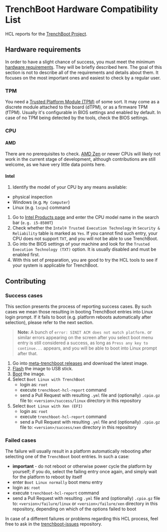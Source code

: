 # TrenchBoot Hardware Compatibility List

HCL reports for the [TrenchBoot Project](https://trenchboot.org/).

## Hardware requirements

In order to have a slight chance of success, you must meet the minimum
[hardware requirements](https://trenchboot.org/user-docs/requirements/).
They will be briefly described here. The goal of this section is not to
describe all of the requirements and details about them. It focuses on the most
important ones and easiest to check by a regular user.

### TPM

You need a
[Trusted Platform Module (TPM)](https://en.wikipedia.org/wiki/Trusted_Platform_Module)
of some sort. It may come as a discrete module attached to the board (dTPM), or
as a firmware TPM (fTPM). Usually it's configurable in BIOS settings and
enabled by default. In case of no TPM being detected by the tools, check the
BIOS settings.

### CPU

#### AMD

There are no prerequisites to check.
[AMD Zen](https://en.wikipedia.org/wiki/Zen_(microarchitecture)) or newer CPUs
will likely not work in the current stage of development, although
contributions are still welcome, as we have very little data points here.

#### Intel

1. Identify the model of your CPU by any means available:
  - physical inspection
  - Windows (e.g. `My Computer`)
  - Linux (e.g. `lscpu`) command
1. Go to [Intel Products page](https://www.intel.com/content/www/us/en/products/overview.html)
   and enter the CPU model name in the search bar (`e.g. i5-8500T`)
1. Check whether the ` Intel® Trusted Execution Technology ` in `Security &
   Reliability` table is marked as `Yes`. If you cannot find such entry, your
   CPU does not support `TXT`, and you will not be able to use TrenchBoot.
1. Go into the BIOS settings of your machine and look for the
   `Trusted Execution Technology (TXT)` option. It is usually disabled and must
   be enabled first.
1. With this set of preparation, you are good to try the HCL tools to see if
   your system is applicable for TrenchBoot.

## Contributing

### Success cases

This section presents the process of reporting success cases. By such cases we
mean those resulting in booting TrenchBoot entries into Linux login prompt. If
it fails to boot (e.g. platform reboots automatically after selection), please
refer to the next section. 

> **Note:** A bunch of `error: SINIT ACM does not match platform.` or similar
> errors appearing on the screen after you select boot menu entry is still
> considered a success, as long as `Press any key to continue...` appears, and
> you will be able to boot into Linux prompt after that.
 
1. Go into
   [meta-trenchboot releases](https://github.com/zarhus/meta-trenchboot/releases)
   and download the latest image.
1. [Flash](https://github.com/zarhus/meta-trenchboot?tab=readme-ov-file#flash)
   the image to USB stick.
1. [Boot](https://github.com/zarhus/meta-trenchboot?tab=readme-ov-file#booting)
   the image.
1. Select `Boot Linux with TrenchBoot`
   - login as: `root`
   - execute `trenchboot-hcl-report` command
   - send a Pull Request with resulting `.yml` file and (optionally) `.cpio.gz`
   file to: `<version>/success/linux` directory in this repository
1. Select `Boot Linux with Xen (EFI)`
   - login as: `root`
   - execute `trenchboot-hcl-report` command
   - send a Pull Request with resulting `.yml` file and (optionally) `.cpio.gz`
   file to: `<version>/success/xen` directory in this repository

### Failed cases

The failure will usually result in a platform automatically rebooting after
selecting one of the `TrenchBoot` boot entries. In such a case:
- **important** - do not reboot or otherwise power cycle the platform by
  yourself; if you do, select the failing entry once again, and simply wait for
  the platform to reboot by itself
- enter `Boot Linux normally` boot menu entry
- login as: `root`
- execute `trenchboot-hcl-report` command
- send a Pull Request with resulting `.yml` file and (optionally) `.cpio.gz`
file to: `<version>/failure/linux` or `<version>/failure/xen` directory in
this repository, depending on which of the options failed to boot

In case of a different failures or problems regarding this HCL process, feel
free to ask in the
[trenchboot-issues](https://github.com/TrenchBoot/trenchboot-issues/issues)
repository.
